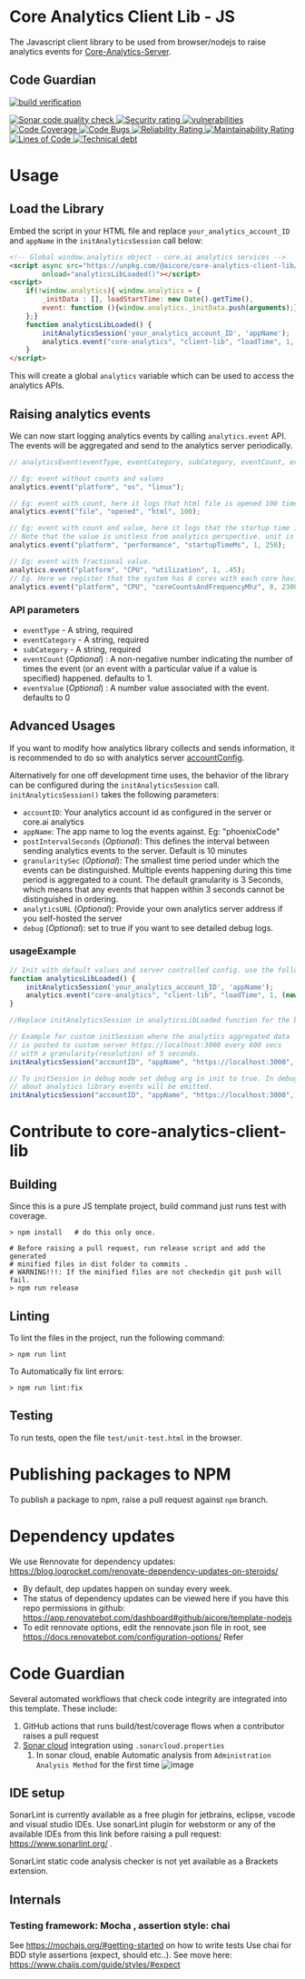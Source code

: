 # Core Analytics Client Lib - JS
The Javascript client library to be used from browser/nodejs to raise analytics
events for [Core-Analytics-Server](https://github.com/aicore/Core-Analytics-Server).

## Code Guardian
[![<app> build verification](https://github.com/aicore/core-analytics-client-lib/actions/workflows/build_verify.yml/badge.svg)](https://github.com/aicore/core-analytics-client-lib/actions/workflows/build_verify.yml)

<a href="https://sonarcloud.io/summary/new_code?id=aicore_core-analytics-client-lib">
  <img src="https://sonarcloud.io/api/project_badges/measure?project=aicore_core-analytics-client-lib&metric=alert_status" alt="Sonar code quality check" />
  <img src="https://sonarcloud.io/api/project_badges/measure?project=aicore_core-analytics-client-lib&metric=security_rating" alt="Security rating" />
  <img src="https://sonarcloud.io/api/project_badges/measure?project=aicore_core-analytics-client-lib&metric=vulnerabilities" alt="vulnerabilities" />
  <img src="https://sonarcloud.io/api/project_badges/measure?project=aicore_core-analytics-client-lib&metric=coverage" alt="Code Coverage" />
  <img src="https://sonarcloud.io/api/project_badges/measure?project=aicore_core-analytics-client-lib&metric=bugs" alt="Code Bugs" />
  <img src="https://sonarcloud.io/api/project_badges/measure?project=aicore_core-analytics-client-lib&metric=reliability_rating" alt="Reliability Rating" />
  <img src="https://sonarcloud.io/api/project_badges/measure?project=aicore_core-analytics-client-lib&metric=sqale_rating" alt="Maintainability Rating" />
  <img src="https://sonarcloud.io/api/project_badges/measure?project=aicore_core-analytics-client-lib&metric=ncloc" alt="Lines of Code" />
  <img src="https://sonarcloud.io/api/project_badges/measure?project=aicore_core-analytics-client-lib&metric=sqale_index" alt="Technical debt" />
</a>

# Usage

## Load the Library
Embed the script in your HTML file and replace `your_analytics_account_ID` and `appName`
in the `initAnalyticsSession` call below: 
```html
<!-- Global window.analytics object - core.ai analytics services -->
<script async src="https://unpkg.com/@aicore/core-analytics-client-lib/src/analytics.js"
        onload="analyticsLibLoaded()"></script>
<script>
    if(!window.analytics){ window.analytics = {
        _initData : [], loadStartTime: new Date().getTime(),
        event: function (){window.analytics._initData.push(arguments);}
    };}
    function analyticsLibLoaded() {
        initAnalyticsSession('your_analytics_account_ID', 'appName');
        analytics.event("core-analytics", "client-lib", "loadTime", 1, (new Date().getTime())-analytics.loadStartTime);
    }
</script>
```
This will create a global `analytics` variable which can be used to access the analytics APIs. 


## Raising analytics events
We can now start logging analytics events by calling `analytics.event` API.
The events will be aggregated and send to the analytics server periodically.

```javascript
// analyticsEvent(eventType, eventCategory, subCategory, eventCount, eventValue);

// Eg: event without counts and values
analytics.event("platform", "os", "linux");

// Eg: event with count, here it logs that html file is opened 100 times
analytics.event("file", "opened", "html", 100);

// Eg: event with count and value, here it logs that the startup time is 250 milliseconds. 
// Note that the value is unitless from analytics perspective. unit is deduced from subCategory name
analytics.event("platform", "performance", "startupTimeMs", 1, 250);

// Eg: event with fractional value.
analytics.event("platform", "CPU", "utilization", 1, .45);
// Eg. Here we register that the system has 8 cores with each core having 2300MHz frequency.
analytics.event("platform", "CPU", "coreCountsAndFrequencyMhz", 8, 2300);
```
### API parameters
* `eventType` - A string, required
* `eventCategory` - A string, required
* `subCategory` - A string, required
* `eventCount` (_Optional_) : A non-negative number indicating the number of times the event (or an event with a
  particular value if a value is specified) happened. defaults to 1.
* `eventValue` (_Optional_) : A number value associated with the event. defaults to 0


## Advanced Usages
 If you want to modify how analytics library collects and sends information, it is recommended to do so
with analytics server [accountConfig](https://github.com/aicore/Core-Analytics-Server#accountconfig-configuration).

Alternatively for one off development time uses, the behavior of the library can be configured
during the `initAnalyticsSession` call. `initAnalyticsSession()` takes the following parameters:

* `accountID`: Your analytics account id as configured in the server or core.ai analytics
* `appName`: The app name to log the events against. Eg: "phoenixCode"
* `postIntervalSeconds` (_Optional_): This defines the interval between sending analytics events to the server. Default is 10 minutes
* `granularitySec` (_Optional_): The smallest time period under which the events can be distinguished. Multiple
events happening during this time period is aggregated to a count. The default granularity is 3 Seconds, which means
that any events that happen within 3 seconds cannot be distinguished in ordering.
* `analyticsURL` (_Optional_): Provide your own analytics server address if you self-hosted the server
* `debug` (_Optional_):  set to true if you want to see detailed debug logs.

### usageExample
```javascript
// Init with default values and server controlled config. use the following `analyticsLibLoaded` function
function analyticsLibLoaded() {
    initAnalyticsSession('your_analytics_account_ID', 'appName');
    analytics.event("core-analytics", "client-lib", "loadTime", 1, (new Date().getTime())-analytics.loadStartTime);
}

//Replace initAnalyticsSession in analyticsLibLoaded function for the below use cases.

// Example for custom initSession where the analytics aggregated data 
// is posted to custom server https://localhost:3000 every 600 secs
// with a granularity(resolution) of 5 seconds.
initAnalyticsSession("accountID", "appName", "https://localhost:3000", 600, 5);

// To initSession in debug mode set debug arg in init to true. In debug mode, details logs
// about analytics library events will be emitted.
initAnalyticsSession("accountID", "appName", "https://localhost:3000", 600, 5, true);
```

# Contribute to core-analytics-client-lib

## Building
Since this is a pure JS template project, build command just runs test with coverage.
```shell
> npm install   # do this only once.

# Before raising a pull request, run release script and add the generated
# minified files in dist folder to commits .
# WARNING!!!: If the minified files are not checkedin git push will fail. 
> npm run release
```

## Linting
To lint the files in the project, run the following command:
```shell
> npm run lint
```
To Automatically fix lint errors:
```shell
> npm run lint:fix
```

## Testing
To run tests, open the file `test/unit-test.html` in the browser.

# Publishing packages to NPM
To publish a package to npm, raise a pull request against `npm` branch.

# Dependency updates
  We use Rennovate for dependency updates: https://blog.logrocket.com/renovate-dependency-updates-on-steroids/
  * By default, dep updates happen on sunday every week.
  * The status of dependency updates can be viewed here if you have this repo permissions in github: https://app.renovatebot.com/dashboard#github/aicore/template-nodejs
  * To edit rennovate options, edit the rennovate.json file in root, see https://docs.renovatebot.com/configuration-options/
  Refer 
  
# Code Guardian
Several automated workflows that check code integrity are integrated into this template.
These include:
1. GitHub actions that runs build/test/coverage flows when a contributor raises a pull request
2. [Sonar cloud](https://sonarcloud.io/) integration using `.sonarcloud.properties`
   1. In sonar cloud, enable Automatic analysis from `Administration
      Analysis Method` for the first time ![image](https://user-images.githubusercontent.com/5336369/148695840-65585d04-5e59-450b-8794-54ca3c62b9fe.png)

## IDE setup
SonarLint is currently available as a free plugin for jetbrains, eclipse, vscode and visual studio IDEs.
Use sonarLint plugin for webstorm or any of the available
IDEs from this link before raising a pull request: https://www.sonarlint.org/ .

SonarLint static code analysis checker is not yet available as a Brackets
extension.

## Internals
### Testing framework: Mocha , assertion style: chai
 See https://mochajs.org/#getting-started on how to write tests
 Use chai for BDD style assertions (expect, should etc..). See move here: https://www.chaijs.com/guide/styles/#expect
